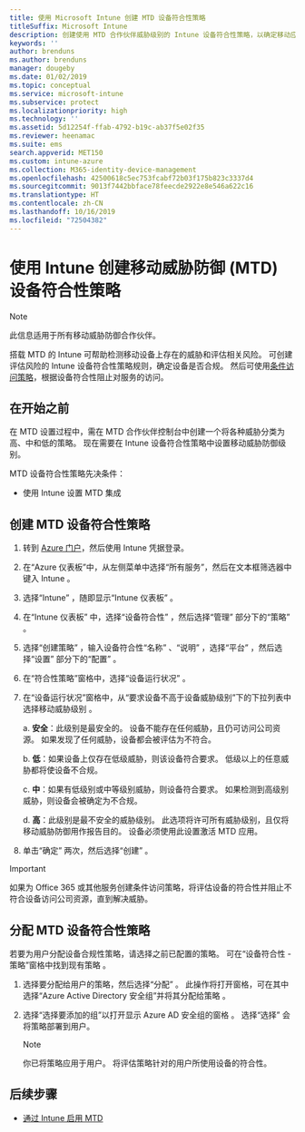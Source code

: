 ```yaml
---
title: 使用 Microsoft Intune 创建 MTD 设备符合性策略
titleSuffix: Microsoft Intune
description: 创建使用 MTD 合作伙伴威胁级别的 Intune 设备符合性策略，以确定移动应用是否可以访问公司资源。
keywords: ''
author: brenduns
ms.author: brenduns
manager: dougeby
ms.date: 01/02/2019
ms.topic: conceptual
ms.service: microsoft-intune
ms.subservice: protect
ms.localizationpriority: high
ms.technology: ''
ms.assetid: 5d12254f-ffab-4792-b19c-ab37f5e02f35
ms.reviewer: heenamac
ms.suite: ems
search.appverid: MET150
ms.custom: intune-azure
ms.collection: M365-identity-device-management
ms.openlocfilehash: 42500618c5ec753fcabf72b03f175b823c3337d4
ms.sourcegitcommit: 9013f7442bbface78feecde2922e8e546a622c16
ms.translationtype: HT
ms.contentlocale: zh-CN
ms.lasthandoff: 10/16/2019
ms.locfileid: "72504382"
---
```

# <a name="create-mobile-threat-defense-mtd-device-compliance-policy-with-intune"></a>使用 Intune 创建移动威胁防御 (MTD) 设备符合性策略

> [!NOTE] 
> 此信息适用于所有移动威胁防御合作伙伴。

搭载 MTD 的 Intune 可帮助检测移动设备上存在的威胁和评估相关风险。 可创建评估风险的 Intune 设备符合性策略规则，确定设备是否合规。 然后可使用[条件访问策略](create-conditional-access-intune.md)，根据设备符合性阻止对服务的访问。

## <a name="before-you-begin"></a>在开始之前

在 MTD 设置过程中，需在 MTD 合作伙伴控制台中创建一个将各种威胁分类为高、中和低的策略。 现在需要在 Intune 设备符合性策略中设置移动威胁防御级别。

MTD 设备符合性策略先决条件：

- 使用 Intune 设置 MTD 集成

## <a name="to-create-an-mtd-device-compliance-policy"></a>创建 MTD 设备符合性策略

1. 转到 [Azure 门户](https://portal.azure.com/)，然后使用 Intune 凭据登录。

2. 在“Azure 仪表板”中，从左侧菜单中选择“所有服务”，然后在文本框筛选器中键入 Intune    。

3. 选择“Intune”  ，随即显示“Intune 仪表板”  。

4. 在“Intune 仪表板”  中，选择“设备符合性”  ，然后选择“管理”  部分下的“策略”  。

5. 选择“创建策略”  ，输入设备符合性“名称”  、“说明”  ，选择“平台”  ，然后选择“设置”  部分下的“配置”  。

6. 在“符合性策略”窗格中，选择“设备运行状况”   。

7. 在“设备运行状况”窗格中，从“要求设备不高于设备威胁级别”下的下拉列表中选择移动威胁级别   。

    a.  **安全**：此级别是最安全的。 设备不能存在任何威胁，且仍可访问公司资源。 如果发现了任何威胁，设备都会被评估为不符合。

    b.  **低**：如果设备上仅存在低级威胁，则该设备符合要求。 低级以上的任意威胁都将使设备不合规。

    c.  **中**：如果有低级别或中等级别威胁，则设备符合要求。 如果检测到高级别威胁，则设备会被确定为不合规。

    d.  **高**：此级别是最不安全的威胁级别。 此选项将许可所有威胁级别，且仅将移动威胁防御用作报告目的。 设备必须使用此设置激活 MTD 应用。

8. 单击“确定”  两次，然后选择“创建”  。

> [!IMPORTANT]
> 如果为 Office 365 或其他服务创建条件访问策略，将评估设备的符合性并阻止不符合设备访问公司资源，直到解决威胁。

## <a name="to-assign-an-mtd-device-compliance-policy"></a>分配 MTD 设备符合性策略

若要为用户分配设备合规性策略，请选择之前已配置的策略。 可在“设备符合性 - 策略”窗格中找到现有策略  。

1. 选择要分配给用户的策略，然后选择“分配”  。 此操作将打开窗格，可在其中选择“Azure Active Directory 安全组”并将其分配给策略  。

2. 选择“选择要添加的组”以打开显示 Azure AD 安全组的窗格  。  选择“选择”  会将策略部署到用户。

    > [!NOTE] 
    > 你已将策略应用于用户。 将评估策略针对的用户所使用设备的符合性。

## <a name="next-steps"></a>后续步骤

- [通过 Intune 启用 MTD](mtd-connector-enable.md)

